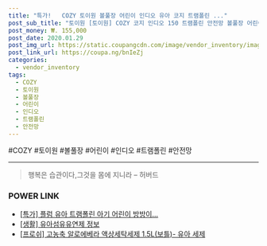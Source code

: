```yaml
--- 
title: "특가!   COZY 토이원 볼풀장 어린이 인디오 유아 코지 트램폴린 ..." 
post_sub_title: "토이원 [토이원] COZY 코지 인디오 150 트램폴린 안전망 볼풀장 어린이 유아" 
post_money: ₩. 155,000 
post_date: 2020.01.29 
post_img_url: https://static.coupangcdn.com/image/vendor_inventory/images/2019/03/22/15/9/7e791adf-7fa7-4796-9b28-cb84772ac852.jpg 
post_link_url: https://coupa.ng/bnIeZj 
categories: 
  - vendor_inventory 
tags: 
  - COZY 
  - 토이원 
  - 볼풀장 
  - 어린이 
  - 인디오 
  - 트램폴린 
  - 안전망 
--- 
```

  #COZY #토이원 #볼풀장 #어린이 #인디오 #트램폴린 #안전망 
<hr> 

> 행복은 습관이다,그것을 몸에 지니라 – 허버드 


### POWER LINK

* <a href="https://blog.naver.com/santokki14/221789147632" target="_blank">[특가] 플럼 유아 트램폴린 아기 어린이 방방이...</a>
* <a href="https://blog.naver.com/sakai111/221759483121" target="_blank"> [생활] 유아섬유유연제 정보 </a>
* <a href="https://blog.naver.com/fasyy4321/221789198558" target="_blank">[프로쉬] 고농축 알로에베라 액상세탁세제 1.5L(보틀)- 유아 세제</a>
